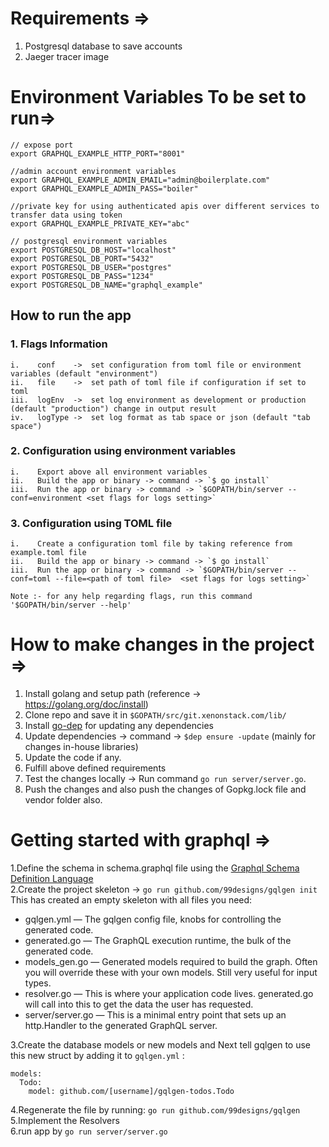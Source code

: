 # Requirements => #
1. Postgresql database to save accounts
2. Jaeger tracer image

# Environment Variables To be set to run=> #

```
// expose port
export GRAPHQL_EXAMPLE_HTTP_PORT="8001"

//admin account environment variables
export GRAPHQL_EXAMPLE_ADMIN_EMAIL="admin@boilerplate.com"
export GRAPHQL_EXAMPLE_ADMIN_PASS="boiler"

//private key for using authenticated apis over different services to transfer data using token
export GRAPHQL_EXAMPLE_PRIVATE_KEY="abc"

// postgresql environment variables
export POSTGRESQL_DB_HOST="localhost"
export POSTGRESQL_DB_PORT="5432"
export POSTGRESQL_DB_USER="postgres"
export POSTGRESQL_DB_PASS="1234"
export POSTGRESQL_DB_NAME="graphql_example"
```

## How to run the app ##

### 1. Flags Information ###

```
i.    conf    ->  set configuration from toml file or environment variables (default "environment")
ii.   file    ->  set path of toml file if configuration if set to toml
iii.  logEnv  ->  set log environment as development or production (default "production") change in output result
iv.   logType ->  set log format as tab space or json (default "tab space")
```

### 2. Configuration using environment variables ###

```
i.    Export above all environment variables
ii.   Build the app or binary -> command -> `$ go install`
iii.  Run the app or binary -> command -> `$GOPATH/bin/server --conf=environment <set flags for logs setting>`
```

### 3. Configuration using TOML file ###

```
i.    Create a configuration toml file by taking reference from example.toml file
ii.   Build the app or binary -> command -> `$ go install`
iii.  Run the app or binary -> command -> `$GOPATH/bin/server --conf=toml --file=<path of toml file>  <set flags for logs setting>`
```

`Note :- for any help regarding flags, run this command '$GOPATH/bin/server --help'`


# How to make changes in the project => #

1. Install golang and setup path (reference -> https://golang.org/doc/install)
2. Clone repo and save it in `$GOPATH/src/git.xenonstack.com/lib/`
3. Install [go-dep](https://github.com/golang/dep) for updating any dependencies
4. Update dependencies -> command -> `$dep ensure -update` (mainly for changes in-house libraries)
5. Update the code if any.
6. Fulfill above defined requirements
6. Test the changes locally -> Run command `go run server/server.go`.
7. Push the changes and also push the changes of Gopkg.lock file and vendor folder also.

# Getting started with graphql => #

1.Define the schema in schema.graphql file using the [Graphql Schema Definition Language](http://graphql.org/learn/schema/)<br/>
2.Create the project skeleton -> `go run github.com/99designs/gqlgen init`
This has created an empty skeleton with all files you need:
* gqlgen.yml — The gqlgen config file, knobs for controlling the generated code.
* generated.go — The GraphQL execution runtime, the bulk of the generated code.
* models_gen.go — Generated models required to build the graph. Often you will override these with your own models. Still very useful for input types.
* resolver.go — This is where your application code lives. generated.go will call into this to get the data the user has requested.
* server/server.go — This is a minimal entry point that sets up an http.Handler to the generated GraphQL server.<br/>

3.Create the database models or new models and Next tell gqlgen to use this new struct by adding it to `gqlgen.yml` :

```
models:
  Todo:
    model: github.com/[username]/gqlgen-todos.Todo
```

4.Regenerate the file by running: `go run github.com/99designs/gqlgen`<br/>
5.Implement the Resolvers<br/>
6.run app by `go run server/server.go`<br/>
